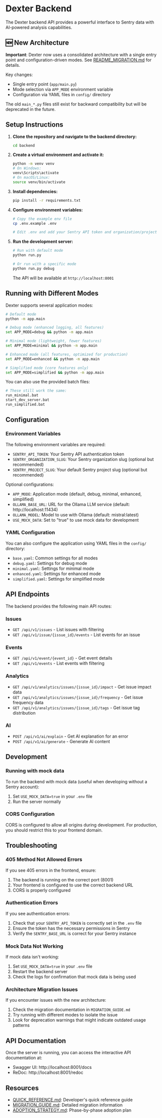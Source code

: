 # Dexter Backend

The Dexter backend API provides a powerful interface to Sentry data with AI-powered analysis capabilities.

## 🆕 New Architecture

**Important**: Dexter now uses a consolidated architecture with a single entry point and configuration-driven modes. See [README_MIGRATION.md](README_MIGRATION.md) for details.

Key changes:
- Single entry point (`app/main.py`)
- Mode selection via `APP_MODE` environment variable
- Configuration via YAML files in `config/` directory

The old `main_*.py` files still exist for backward compatibility but will be deprecated in the future.

## Setup Instructions

1. **Clone the repository and navigate to the backend directory:**
   ```bash
   cd backend
   ```

2. **Create a virtual environment and activate it:**
   ```bash
   python -m venv venv
   # On Windows:
   venv\Scripts\activate
   # On macOS/Linux:
   source venv/bin/activate
   ```

3. **Install dependencies:**
   ```bash
   pip install -r requirements.txt
   ```

4. **Configure environment variables:**
   ```bash
   # Copy the example env file
   cp .env.example .env
   
   # Edit .env and add your Sentry API token and organization/project slugs
   ```

5. **Run the development server:**
   ```bash
   # Run with default mode
   python run.py
   
   # Or run with a specific mode
   python run.py debug
   ```

   The API will be available at `http://localhost:8001`

## Running with Different Modes

Dexter supports several application modes:

```bash
# Default mode
python -m app.main

# Debug mode (enhanced logging, all features)
set APP_MODE=debug && python -m app.main

# Minimal mode (lightweight, fewer features)
set APP_MODE=minimal && python -m app.main

# Enhanced mode (all features, optimized for production)
set APP_MODE=enhanced && python -m app.main

# Simplified mode (core features only)
set APP_MODE=simplified && python -m app.main
```

You can also use the provided batch files:
```bash
# These still work the same:
run_minimal.bat
start_dev_server.bat
run_simplified.bat
```

## Configuration

### Environment Variables

The following environment variables are required:

- `SENTRY_API_TOKEN`: Your Sentry API authentication token
- `SENTRY_ORGANIZATION_SLUG`: Your Sentry organization slug (optional but recommended)
- `SENTRY_PROJECT_SLUG`: Your default Sentry project slug (optional but recommended)

Optional configurations:
- `APP_MODE`: Application mode (default, debug, minimal, enhanced, simplified)
- `OLLAMA_BASE_URL`: URL for the Ollama LLM service (default: http://localhost:11434)
- `OLLAMA_MODEL`: Model to use with Ollama (default: mistral:latest)
- `USE_MOCK_DATA`: Set to "true" to use mock data for development

### YAML Configuration

You can also configure the application using YAML files in the `config/` directory:

- `base.yaml`: Common settings for all modes
- `debug.yaml`: Settings for debug mode
- `minimal.yaml`: Settings for minimal mode
- `enhanced.yaml`: Settings for enhanced mode
- `simplified.yaml`: Settings for simplified mode

## API Endpoints

The backend provides the following main API routes:

### Issues
- `GET /api/v1/issues` - List issues with filtering
- `GET /api/v1/issue/{issue_id}/events` - List events for an issue

### Events
- `GET /api/v1/event/{event_id}` - Get event details
- `GET /api/v1/events` - List events with filtering

### Analytics
- `GET /api/v1/analytics/issues/{issue_id}/impact` - Get issue impact data
- `GET /api/v1/analytics/issues/{issue_id}/frequency` - Get issue frequency data
- `GET /api/v1/analytics/issues/{issue_id}/tags` - Get issue tag distribution

### AI
- `POST /api/v1/ai/explain` - Get AI explanation for an error
- `POST /api/v1/ai/generate` - Generate AI content

## Development

### Running with mock data

To run the backend with mock data (useful when developing without a Sentry account):

1. Set `USE_MOCK_DATA=true` in your `.env` file
2. Run the server normally

### CORS Configuration

CORS is configured to allow all origins during development. For production, you should restrict this to your frontend domain.

## Troubleshooting

### 405 Method Not Allowed Errors

If you see 405 errors in the frontend, ensure:
1. The backend is running on the correct port (8001)
2. Your frontend is configured to use the correct backend URL
3. CORS is properly configured

### Authentication Errors

If you see authentication errors:
1. Check that your `SENTRY_API_TOKEN` is correctly set in the `.env` file
2. Ensure the token has the necessary permissions in Sentry
3. Verify the `SENTRY_BASE_URL` is correct for your Sentry instance

### Mock Data Not Working

If mock data isn't working:
1. Set `USE_MOCK_DATA=true` in your `.env` file
2. Restart the backend server
3. Check the logs for confirmation that mock data is being used

### Architecture Migration Issues

If you encounter issues with the new architecture:
1. Check the migration documentation in `MIGRATION_GUIDE.md`
2. Try running with different modes to isolate the issue
3. Look for deprecation warnings that might indicate outdated usage patterns

## API Documentation

Once the server is running, you can access the interactive API documentation at:
- Swagger UI: http://localhost:8001/docs
- ReDoc: http://localhost:8001/redoc

## Resources

- [QUICK_REFERENCE.md](QUICK_REFERENCE.md): Developer's quick reference guide
- [MIGRATION_GUIDE.md](MIGRATION_GUIDE.md): Detailed migration information
- [ADOPTION_STRATEGY.md](ADOPTION_STRATEGY.md): Phase-by-phase adoption plan

